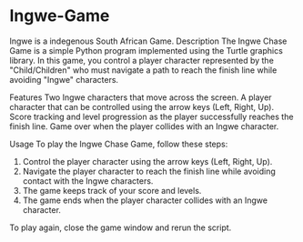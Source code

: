 # Ingwe-Game
Ingwe is a indegenous South African Game. 
Description
The Ingwe Chase Game is a simple Python program implemented using the Turtle graphics library. 
In this game, you control a player character represented by the "Child/Children" who must navigate a path to reach the finish line while avoiding "Ingwe" characters.

Features
Two Ingwe characters that move across the screen.
A player character that can be controlled using the arrow keys (Left, Right, Up).
Score tracking and level progression as the player successfully reaches the finish line.
Game over when the player collides with an Ingwe character.

Usage
To play the Ingwe Chase Game, follow these steps:

1. Control the player character using the arrow keys (Left, Right, Up).
2. Navigate the player character to reach the finish line while avoiding contact with the Ingwe characters.
3. The game keeps track of your score and levels.
4. The game ends when the player character collides with an Ingwe character.
   
To play again, close the game window and rerun the script.
